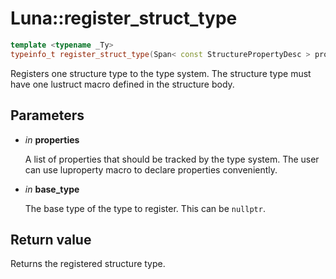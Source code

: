 # Luna::register_struct_type

```c++
template <typename _Ty>
typeinfo_t register_struct_type(Span< const StructurePropertyDesc > properties, typeinfo_t base_type=nullptr)
```

Registers one structure type to the type system. The structure type must have one lustruct macro defined in the structure body. 



## Parameters
* *in* **properties**

    A list of properties that should be tracked by the type system. The user can use luproperty macro to declare properties conveniently. 

* *in* **base_type**

    The base type of the type to register. This can be `nullptr`. 

## Return value
Returns the registered structure type. 

